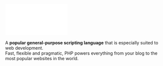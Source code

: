 <img src="https://github.com/senkoraku552/PHP-diving-notes/blob/master/public/php-logo-white.svg" width="200"/>

<p class="hero-text">
  A <strong>popular general-purpose scripting language</strong> 
  that is especially suited to web development.<br>
  Fast, flexible and pragmatic, PHP powers everything from your blog to the most popular websites in the world.
</p>
